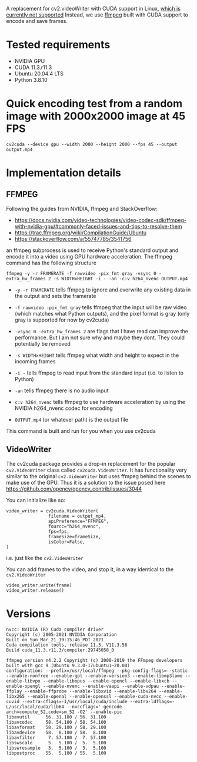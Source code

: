 A replacement for cv2.videoWriter with CUDA support in Linux, [which is currently not supported](https://github.com/opencv/opencv_contrib/issues/3044)
Instead, we use [ffmpeg](https://www.ffmpeg.org/) built with CUDA support to encode and save frames.

# Tested requirements

* NVIDIA GPU
* CUDA 11.3.r11.3
* Ubuntu 20.04.4 LTS
* Python 3.8.10


# Quick encoding test from a random image with 2000x2000 image at 45 FPS

```
cv2cuda --device gpu --width 2000 --height 2000 --fps 45 --output output.mp4
```

# Implementation details


## FFMPEG

Following the guides from NVIDIA, ffmpeg and StackOverflow:

  * https://docs.nvidia.com/video-technologies/video-codec-sdk/ffmpeg-with-nvidia-gpu/#commonly-faced-issues-and-tips-to-resolve-them
  * https://trac.ffmpeg.org/wiki/CompilationGuide/Ubuntu
  * https://stackoverflow.com/a/55747785/3541756

an ffmpeg subprocess is used to receive Python's standard output and encode it into a video using GPU hardware acceleration.
The ffmpeg command has the following structure

```
ffmpeg -y -r FRAMERATE -f rawvideo -pix_fmt gray -vsync 0 -extra_hw_frames 2 -s WIDTHxHEIGHT -i - -an -c:v h264_nvenc OUTPUT.mp4
```

* `-y -r FRAMERATE` tells ffmpeg to ignore and overwrite any existing data in the output and sets the framerate 
*  `-f rawvideo -pix_fmt gray` tells ffmpeg that the input will be raw video (which matches what Python outputs), and the pixel format is gray (only gray is supported for now by cv2cuda)

* `-vsync 0 -extra_hw_frames 2` are flags that I have read can improve the performance. But I am not sure why and maybe they dont. They could potentially be removed
*  `-s WIDTHxHEIGHT` tells ffmpeg what width and height to expect in the incoming frames
* `-i -` tells ffmpeg to read input from the standard input (i.e. to listen to Python)
* `-an` tells ffmpeg there is no audio input
* `c:v h264_nvenc` tells ffmpeg to use hardware acceleration by using the NVIDIA h264_nvenc codec for encoding
* `OUTPUT.mp4` (or whatever path) is the output file

This command is built and run for you when you use cv2cuda

## VideoWriter

The cv2cuda package provides a drop-in replacement for the popular `cv2.VideoWriter` class called `cv2cuda.VideoWriter`.
It has functionality very similar to the original `cv2.VideoWriter` but uses ffmpeg behind the scenes to make use of the GPU. Thus it is a solution to the issue posed here https://github.com/opencv/opencv_contrib/issues/3044

You can initialize like so:

```
video_writer = cv2cuda.VideoWriter(
                filename = output_mp4,
                apiPreference="FFMPEG",
                fourcc="h264_nvenc",
                fps=fps,
                frameSize=frameSize,
                isColor=False,
)
```

i.e. just like the `cv2.VideoWriter`


You can add frames to the video, and stop it, in a way identical to the `cv2.VideoWriter`

```
video_writer.write(frame)
video_writer.release()
```

# Versions

```
nvcc: NVIDIA (R) Cuda compiler driver
Copyright (c) 2005-2021 NVIDIA Corporation
Built on Sun_Mar_21_19:15:46_PDT_2021
Cuda compilation tools, release 11.3, V11.3.58
Build cuda_11.3.r11.3/compiler.29745058_0
```


```
ffmpeg version n4.2.2 Copyright (c) 2000-2019 the FFmpeg developers
built with gcc 9 (Ubuntu 9.3.0-17ubuntu1~20.04)
configuration: --prefix=/usr/local/ffmpeg --pkg-config-flags=--static --enable-nonfree --enable-gpl --enable-version3 --enable-libmp3lame --enable-libvpx --enable-libopus --enable-opencl --enable-libxcb --enable-opengl --enable-nvenc --enable-vaapi --enable-vdpau --enable-ffplay --enable-ffprobe --enable-libxvid --enable-libx264 --enable-libx265 --enable-openal --enable-openssl --enable-cuda-nvcc --enable-cuvid --extra-cflags=-I/usr/local/cuda/include --extra-ldflags=-L/usr/local/cuda/lib64 --nvccflags='-gencode arch=compute_52,code=sm_52 -O2' --enable-pic
libavutil      56. 31.100 / 56. 31.100
libavcodec     58. 54.100 / 58. 54.100
libavformat    58. 29.100 / 58. 29.100
libavdevice    58.  8.100 / 58.  8.100
libavfilter     7. 57.100 /  7. 57.100
libswscale      5.  5.100 /  5.  5.100
libswresample   3.  5.100 /  3.  5.100
libpostproc    55.  5.100 / 55.  5.100
```
